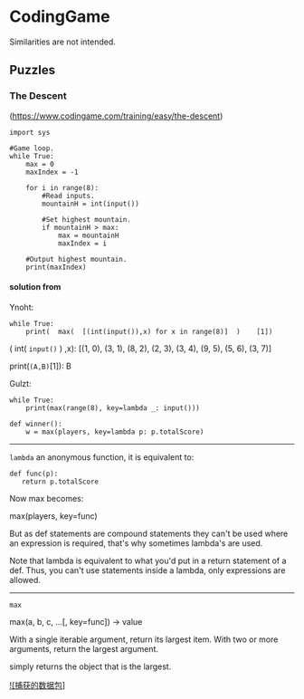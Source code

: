# CodingGame

Similarities are not intended.

## Puzzles

### The Descent
(https://www.codingame.com/training/easy/the-descent)

```
import sys

#Game loop.
while True:
    max = 0
    maxIndex = -1

    for i in range(8):
        #Read inputs.
        mountainH = int(input())

        #Set highest mountain.
        if mountainH > max:
            max = mountainH
            maxIndex = i

    #Output highest mountain.
    print(maxIndex)
```


#### solution from

Ynoht:

```
while True:
    print(  max(  [(int(input()),x) for x in range(8)]  )    [1])
```

( int( `input()` )  ,x):  [(1, 0), (3, 1), (8, 2), (2, 3), (3, 4), (9, 5), (5, 6), (3, 7)]

print(`(A,B)`[1]): B


Gulzt:

```
while True:
    print(max(range(8), key=lambda _: input()))
```

```
def winner():
    w = max(players, key=lambda p: p.totalScore)
```

---

`lambda`
an anonymous function, it is equivalent to:

```
def func(p):
   return p.totalScore
```

Now max becomes:

max(players, key=func)

But as def statements are compound statements they can't be used where an expression is required, that's why sometimes lambda's are used.

Note that lambda is equivalent to what you'd put in a return statement of a def. Thus, you can't use statements inside a lambda, only expressions are allowed.

---

`max`

max(a, b, c, ...[, key=func]) -> value

With a single iterable argument, return its largest item. With two or more arguments, return the largest argument.

simply returns the object that is the largest.


[![捕获的数据包]](https://wizardforcel.gitbooks.io/daxueba-kali-linux-tutorial/content/ "58")
